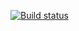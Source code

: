 [![Build status](https://ci.appveyor.com/api/projects/status/o2lcye97amiadyp7/branch/main?svg=true)](https://ci.appveyor.com/project/AnnaLesss/test-mode-pattern-2/branch/main)
